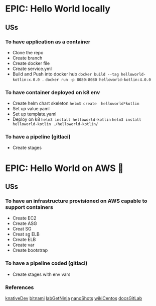 # EPIC: Hello World locally

## USs

### To have application as a container

* Clone the repo
* Create branch
* Create docker file
* Create service.yml
* Build and Push into docker hub 
`docker build --tag helloworld-kotlin:x.0.0 .`
`docker run -p 8080:8080 helloworld-kotlin:4.0.0`

### To have container deployed on k8 env

* Create helm chart skeleton
`helm3 create  helloworld*kotlin`
* Set up value.yaml
* Set up template.yaml
* Deploy on k8
`helm3 install helloworld-kotlin`
`helm3 install helloworld-kotlin ./helloworld-kotlin/`

### To have a pipeline (gitlaci)

* Create stages

# EPIC: Hello World on AWS :rocket:

## USs

### To have an infrastructure provisioned on AWS capable to support containers

* Create EC2
* Create ASG
* Creat SG
* Creat sg ELB
* Create ELB
* Create var
* Create bootstrap

### To have a pipeline coded (gitlaci)

* Create stages with env vars

### References

[knativeDev](https://knative.dev/v0.13-docs/serving/samples/hello-world/helloworld-kotlin/)
[bitnami](https://docs.bitnami.com/tutorials/deploy-go-application-kubernetes-helm)
[labGetNinja](https://labs.getninjas.com.br/construa-um-c%C3%B3digo-reutiliz%C3%A1vel-no-terraform-com-a-ajuda-de-m%C3%B3dulos-6894a507735b)
[nanoShots](https://www.nanoshots.com.br/2017/12/realizando-deploys-em-auto-scaling.html)
[wikiCentos](https://wiki.centos.org/Cloud/AWS)
[docsGitLab](https://docs.gitlab.com/ee/user/markdown.html#url-auto-linking)